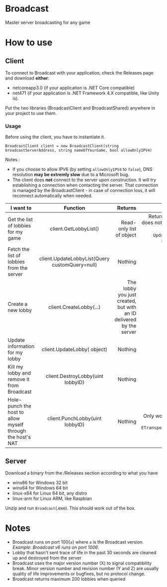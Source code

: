 # Broadcast
Master server broadcasting for any game

# How to use

## Client
To connect to Broadcast with your application, check the Releases page and download **either**:
- netcoreapp3.0 (if your application is .NET Core compatible) 
- net471 (if your application is .NET Framework 4.X compatible, like Unity is).

Put the two libraries (BroadcastClient and BroadcastShared) anywhere in your project to use them.

### Usage 
Before using the client, you have to instantiate it.

`BroadcastClient client = new BroadcastClient(string broadcastServerAddress, string nameOfYourGame, bool allowOnlyIPV4)`

Notes : 
- If you choose to allow IPV6 (by setting `allowOnlyIPV4` to `false`), DNS resolution **may be extremly slow** due to a Microsoft bug. 
- The client does **not** connect to the server upon construction. It will try establishing a connection when contacting the server. That connection is managed by the BroadcastClient - in case of connection loss, it will reconnect automatically when needed.

| I want to        | Function           | Returns  | Info |
| ------------- |:-------------:| -----:| -----:|
| Get the list of lobbies for my game   | client.GetLobbyList() | Read-only list of <Lobby> object | Returns the local list, does not connect to the server. Use `UpdateLobbyList` to update that list. 
| Fetch the list of lobbies from the server   | client.UpdateLobbyList(Query customQuery=null) | Nothing | |
| Create a new lobby      | client.CreateLobby(...) | The lobby you just created, but with an ID delivered by the server | |
| Update information for my lobby | client.UpdateLobby(<Lobby> object) | Nothing | |
| Kill my lobby and remove it from Broadcast | client.DestroyLobby(uint lobbyID) | Nothing | |
| Hole-punch the host to allow myself through the host's NAT | client.PunchLobby(uint lobbyID) | Nothing | Only works if the lobby uses `ETransportProtocol.UDP` |
 
## Server
Download a binary from the /Releases section according to what you have
- winx86 for Windows 32 bit
- winx64 for Windows 64 bit
- linux-x64 for Linux 64 bit, any distro
- linux-arm for Linux ARM, like Raspbian

Unzip and run `Broadcast`(.exe). This should work out of the box.

# Notes
- Broadcast runs on port 100{`a`} where `a` is the Broadcast version. *Example: Broadcast v6 runs on port 1006*.
- Lobby that hasn't sent trace of life in the past 30 seconds are cleaned up and destroyed from the server
- Broadcast uses the major version number (X) to signal compatibility break. Minor version number and revision number (Y and Z) are usually quality of life improvements or bugfixes, but no protocol change.
- Broadcast returns maximum 200 lobbies when queried
